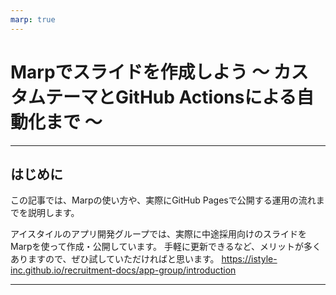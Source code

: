 ```yaml
---
marp: true
---
```

<!-- _class: top -->

# Marpでスライドを作成しよう 〜 カスタムテーマとGitHub Actionsによる自動化まで 〜

---

## はじめに

この記事では、Marpの使い方や、実際にGitHub Pagesで公開する運用の流れまでを説明します。

アイスタイルのアプリ開発グループでは、実際に中途採用向けのスライドをMarpを使って作成・公開しています。
手軽に更新できるなど、メリットが多くありますので、ぜひ試していただければと思います。
https://istyle-inc.github.io/recruitment-docs/app-group/introduction

---
